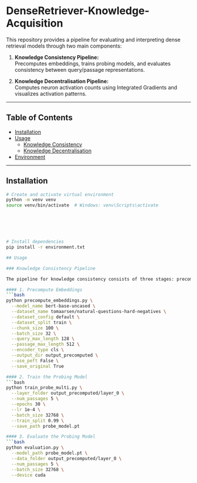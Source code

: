 # DenseRetriever-Knowledge-Acquisition

This repository provides a pipeline for evaluating and interpreting dense retrieval models through two main components:

1. **Knowledge Consistency Pipeline:**  
   Precomputes embeddings, trains probing models, and evaluates consistency between query/passage representations.

2. **Knowledge Decentralisation Pipeline:**  
   Computes neuron activation counts using Integrated Gradients and visualizes activation patterns.

---

## Table of Contents
- [Installation](#installation)
- [Usage](#usage)
  - [Knowledge Consistency](#knowledge-consistency-pipeline)
  - [Knowledge Decentralisation](#knowledge-decentralisation-pipeline)
- [Environment](#environment)

---

## Installation

```bash
# Create and activate virtual environment
python -m venv venv
source venv/bin/activate  # Windows: venv\Scripts\activate






# Install dependencies
pip install -r environment.txt

## Usage

### Knowledge Consistency Pipeline

The pipeline for knowledge consistency consists of three stages: precomputing embeddings, training a probing model, and evaluating the probe.

#### 1. Precompute Embeddings
```bash
python precompute_embeddings.py \
  --model_name bert-base-uncased \
  --dataset_name tomaarsen/natural-questions-hard-negatives \
  --dataset_config default \
  --dataset_split train \
  --chunk_size 100 \
  --batch_size 32 \
  --query_max_length 128 \
  --passage_max_length 512 \
  --encoder_type cls \
  --output_dir output_precomputed \
  --use_peft False \
  --save_original True

#### 2. Train the Probing Model
```bash
python train_probe_multi.py \
  --layer_folder output_precomputed/layer_0 \
  --num_passages 5 \
  --epochs 30 \
  --lr 1e-4 \
  --batch_size 32768 \
  --train_split 0.99 \
  --save_path probe_model.pt

#### 3. Evaluate the Probing Model
```bash
python evaluation.py \
  --model_path probe_model.pt \
  --data_folder output_precomputed/layer_0 \
  --num_passages 5 \
  --batch_size 32768 \
  --device cuda

